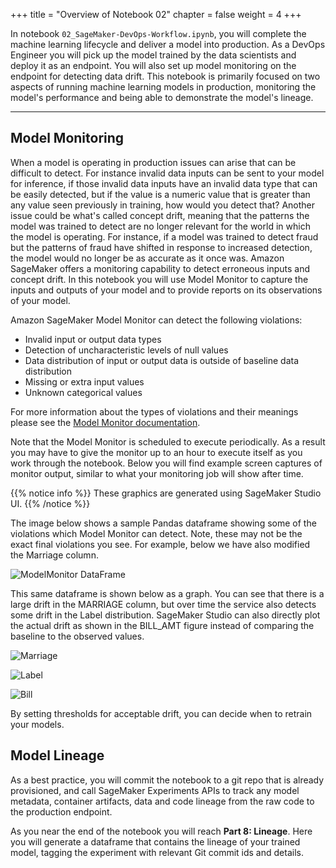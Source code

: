 +++
title = "Overview of Notebook 02"
chapter = false
weight = 4
+++

In notebook `02_SageMaker-DevOps-Workflow.ipynb`, you will complete the machine learning lifecycle and deliver a model into production.  As a DevOps Engineer you will pick up the model trained by the data scientists and deploy it as an endpoint.  You will also set up model monitoring on the endpoint for detecting data drift.  This notebook is primarily focused on two aspects of running machine learning models in production, monitoring the model's performance and being able to demonstrate the model's lineage.

---

## Model Monitoring

When a model is operating in production issues can arise that can be difficult to detect.  For instance invalid data inputs can be sent to your model for inference, if those invalid data inputs have an invalid data type that can be easily detected, but if the value is a numeric value that is greater than any value seen previously in training, how would you detect that?  Another issue could be what's called concept drift, meaning that the patterns the model was trained to detect are no longer relevant for the world in which the model is operating.  For instance, if a model was trained to detect fraud but the patterns of fraud have shifted in response to increased detection, the model would no longer be as accurate as it once was.  Amazon SageMaker offers a monitoring capability to detect erroneous inputs and concept drift.  In this notebook you will use Model Monitor to capture the inputs and outputs of your model and to provide reports on its observations of your model.

Amazon SageMaker Model Monitor can detect the following violations:

 - Invalid input or output data types
 - Detection of uncharacteristic levels of null values
 - Data distribution of input or output data is outside of baseline data distribution
 - Missing or extra input values
 - Unknown categorical values

For more information about the types of violations and their meanings please see the [Model Monitor documentation](https://docs.aws.amazon.com/sagemaker/latest/dg/model-monitor-interpreting-violations.html).

Note that the Model Monitor is scheduled to execute periodically.  As a result you may have to give the monitor up to an hour to execute itself as you work through the notebook.  Below you will find example screen captures of monitor output, similar to what your monitoring job will show after time.

{{% notice info %}}
These graphics are generated using SageMaker Studio UI. 
{{% /notice %}}

The image below shows a sample Pandas dataframe showing some of the violations which Model Monitor can detect. Note, these may not be the exact final violations you see. For example, below we have also modified the Marriage column. 

![ModelMonitor DataFrame](/images/MM_dataframe.png)

This same dataframe is shown below as a graph.  You can see that there is a large drift in the MARRIAGE column, but over time the service also detects some drift in the Label distribution. SageMaker Studio can also directly plot the actual drift as shown in the BILL_AMT figure instead of comparing the baseline to the observed values. 

![Marriage](/images/Marriage_drift.png)


![Label](/images/Label_drift.png)


![Bill](/images/Bill_drift.png)


By setting thresholds for acceptable drift, you can decide when to retrain your models. 

## Model Lineage

As a best practice, you will commit the notebook to a git repo that is already provisioned, and call SageMaker Experiments APIs to track any model metadata, container artifacts, data and code lineage from the raw code to the production endpoint.

As you near the end of the notebook you will reach **Part 8: Lineage**. Here you will generate a dataframe that contains the lineage of your trained model, tagging the experiment with relevant Git commit ids and details. 










